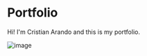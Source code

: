 # Portfolio

Hi! I'm Cristian Arando and this is my portfolio.

![image](https://github.com/iamcristian/portfolio/assets/79182162/00b21c2e-2612-4041-8ab2-da47514c5d59)

